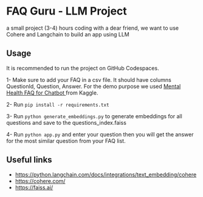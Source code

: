 # FAQ Guru - LLM Project
a small project (3-4) hours coding with a dear friend, we want to use Cohere and Langchain to build an app using LLM

## Usage
It is recommended to run the project on GitHub Codespaces.

1- Make sure to add your FAQ in a csv file. It should have columns QuestionId, Question, Answer. For the demo purpose we used [Mental Health FAQ for Chatbot
](https://www.kaggle.com/datasets/narendrageek/mental-health-faq-for-chatbot) from Kaggle.

2- Run `pip install -r requirements.txt`

3- Run `python generate_embeddings.py` to generate embeddings for all questions and save to the questions_index.faiss

4- Run `python app.py` and enter your question then you will get the answer for the most similar question from your FAQ list.

## Useful links
- https://python.langchain.com/docs/integrations/text_embedding/cohere
- https://cohere.com/
- https://faiss.ai/
